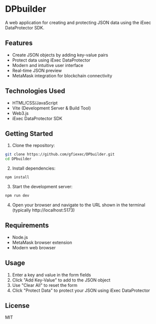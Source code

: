 # DPbuilder

A web application for creating and protecting JSON data using the iExec DataProtector SDK.

## Features

- Create JSON objects by adding key-value pairs
- Protect data using iExec DataProtector
- Modern and intuitive user interface
- Real-time JSON preview
- MetaMask integration for blockchain connectivity

## Technologies Used

- HTML/CSS/JavaScript
- Vite (Development Server & Build Tool)
- Web3.js
- iExec DataProtector SDK

## Getting Started

1. Clone the repository:
```bash
git clone https://github.com/gfiexec/DPbuilder.git
cd DPbuilder
```

2. Install dependencies:
```bash
npm install
```

3. Start the development server:
```bash
npm run dev
```

4. Open your browser and navigate to the URL shown in the terminal (typically http://localhost:5173)

## Requirements

- Node.js
- MetaMask browser extension
- Modern web browser

## Usage

1. Enter a key and value in the form fields
2. Click "Add Key-Value" to add to the JSON object
3. Use "Clear All" to reset the form
4. Click "Protect Data" to protect your JSON using iExec DataProtector

## License

MIT
